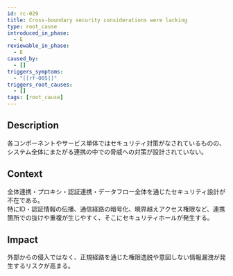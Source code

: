 ```yaml
---
id: rc-029
title: Cross-boundary security considerations were lacking
type: root_cause
introduced_in_phase:
  - E
reviewable_in_phase:
  - E
caused_by:
  - []
triggers_symptoms:
  - "[[rf-005]]"
triggers_root_causes:
  - []
tags: [root_cause]
---
```


## Description
各コンポーネントやサービス単体ではセキュリティ対策がなされているものの、システム全体にまたがる連携の中での脅威への対策が設計されていない。

## Context
全体連携・プロキシ・認証連携・データフロー全体を通じたセキュリティ設計が不在である。  
特にID・認証情報の伝播、通信経路の暗号化、境界越えアクセス権限など、連携箇所での抜けや重複が生じやすく、そこにセキュリティホールが発生する。

## Impact
外部からの侵入ではなく、正規経路を通じた権限逸脱や意図しない情報漏洩が発生するリスクが高まる。